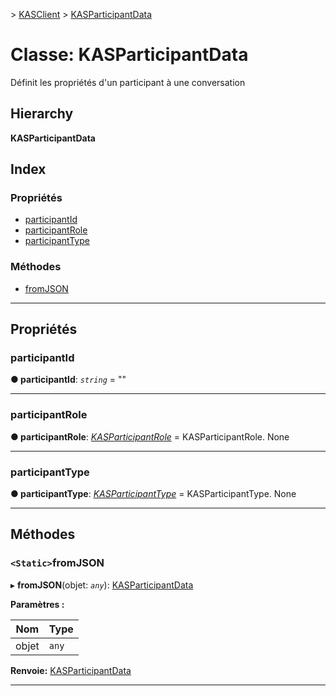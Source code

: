 [](../README.md) > [KASClient](../modules/kasclient.md) > [KASParticipantData](../classes/kasclient.kasparticipantdata.md)

# <a name="class-kasparticipantdata"></a>Classe: KASParticipantData

Définit les propriétés d'un participant à une conversation
## <a name="hierarchy"></a>Hierarchy

**KASParticipantData**

## <a name="index"></a>Index

### <a name="properties"></a>Propriétés

* [participantId](kasclient.kasparticipantdata.md#participantid)
* [participantRole](kasclient.kasparticipantdata.md#participantrole)
* [participantType](kasclient.kasparticipantdata.md#participanttype)
### <a name="methods"></a>Méthodes

* [fromJSON](kasclient.kasparticipantdata.md#fromjson)

---

## <a name="properties"></a>Propriétés

<a id="participantid"></a>

###  <a name="participantid"></a>participantId

**● participantId**: *`string`* = ""

___

<a id="participantrole"></a>

###  <a name="participantrole"></a>participantRole

**● participantRole**: *[KASParticipantRole](../enums/kasclient.kasparticipantrole.md)* = KASParticipantRole. None

___

<a id="participanttype"></a>

###  <a name="participanttype"></a>participantType

**● participantType**: *[KASParticipantType](../enums/kasclient.kasparticipanttype.md)* = KASParticipantType. None

___

## <a name="methods"></a>Méthodes

<a id="fromjson"></a>

### <a name="static-fromjson"></a>`<Static>`fromJSON

▸ **fromJSON**(objet: *`any`*): [KASParticipantData](kasclient.kasparticipantdata.md)

**Paramètres :**

| Nom | Type |
| ------ | ------ |
| objet | `any` |

**Renvoie:** [KASParticipantData](kasclient.kasparticipantdata.md)

___

